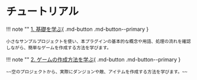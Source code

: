 チュートリアル
==========


!!! note ""
    [1. 基礎を学ぶ](#){ .md-button .md-button--primary }

    小さなサンプルプロジェクトを使い、本プラグインの基本的な概念や用語、処理の流れを確認しながら、簡単なゲームを作成する方法を学びます。


!!! note ""
    [2. ゲームの作成方法を学ぶ](#){ .md-button .md-button--primary }
    
    ~~空のプロジェクトから、実際にダンジョンや敵、アイテムを作成する方法を学びます。~~

